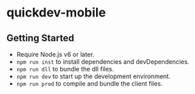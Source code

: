 # quickdev-mobile

## Getting Started

- Require Node.js v6 or later.
- `npm run inst` to install dependencies and devDependencies.
- `npm run dll` to bundle the dll files.
- `npm run dev` to start up the development environment.
- `npm run prod` to compile and bundle the client files.
